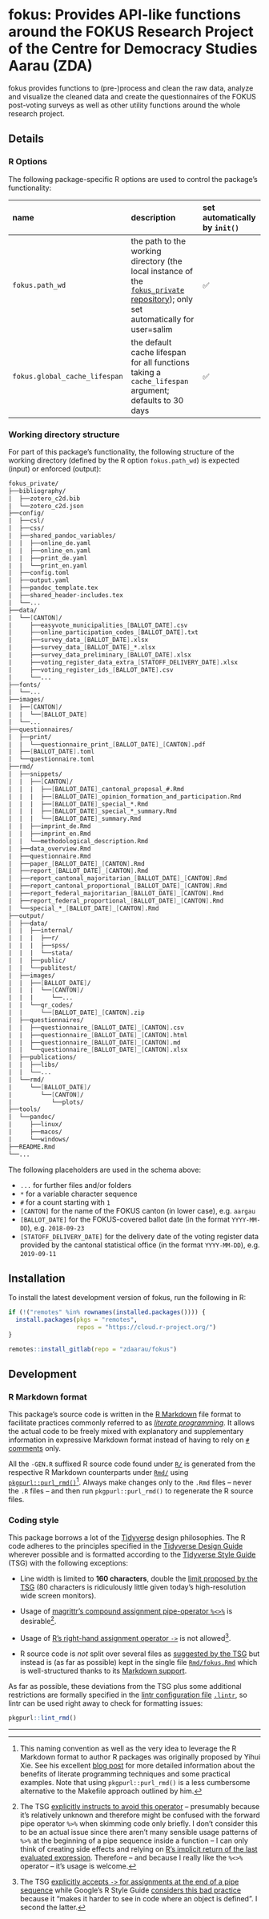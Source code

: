 # fokus: Provides API-like functions around the FOKUS Research Project of the Centre for Democracy Studies Aarau (ZDA)

fokus provides functions to (pre-)process and clean the raw data, analyze and visualize the cleaned data and create the questionnaires of the FOKUS post-voting surveys as well as other utility functions around the whole research project.

## Details

### R Options

The following package-specific R options are used to control the package’s functionality:

| **name**                      | **description**                                                                                                                                                             | **set automatically by `init()`** |
|:------------------------------|:----------------------------------------------------------------------------------------------------------------------------------------------------------------------------|:----------------------------------|
| `fokus.path_wd`               | the path to the working directory (the local instance of the [`fokus_private` repository](https://gitlab.com/c2d-zda/fokus_private)); only set automatically for user=salim | ✅                                 |
| `fokus.global_cache_lifespan` | the default cache lifespan for all functions taking a `cache_lifespan` argument; defaults to 30 days                                                                        | ✅                                 |

### Working directory structure

For part of this package’s functionality, the following structure of the working directory (defined by the R option `fokus.path_wd`) is expected (input) or enforced (output):

``` fs
fokus_private/
├──bibliography/
|  ├──zotero_c2d.bib
|  └──zotero_c2d.json
├──config/
|  ├──csl/
|  ├──css/
|  ├──shared_pandoc_variables/
|  |  ├──online_de.yaml
|  |  ├──online_en.yaml
|  |  ├──print_de.yaml
|  |  └──print_en.yaml
|  ├──config.toml
|  ├──output.yaml
|  ├──pandoc_template.tex
|  ├──shared_header-includes.tex
|  └──...
├──data/
|  └──[CANTON]/
|     ├──easyvote_municipalities_[BALLOT_DATE].csv
|     ├──online_participation_codes_[BALLOT_DATE].txt
|     ├──survey_data_[BALLOT_DATE].xlsx
|     ├──survey_data_[BALLOT_DATE]_*.xlsx
|     ├──survey_data_preliminary_[BALLOT_DATE].xlsx
|     ├──voting_register_data_extra_[STATOFF_DELIVERY_DATE].xlsx
|     ├──voting_register_ids_[BALLOT_DATE].csv
|     └──...
├──fonts/
|  └──...
├──images/
|  ├──[CANTON]/
|  |  └──[BALLOT_DATE]
|  └──...
├──questionnaires/
|  ├──print/
|  |  └──questionnaire_print_[BALLOT_DATE]_[CANTON].pdf
|  ├──[BALLOT_DATE].toml
|  └──questionnaire.toml
├──rmd/
|  ├──snippets/
|  |  ├──[CANTON]/
|  |  |  ├──[BALLOT_DATE]_cantonal_proposal_#.Rmd
|  |  |  ├──[BALLOT_DATE]_opinion_formation_and_participation.Rmd
|  |  |  ├──[BALLOT_DATE]_special_*.Rmd
|  |  |  ├──[BALLOT_DATE]_special_*_summary.Rmd
|  |  |  └──[BALLOT_DATE]_summary.Rmd
|  |  ├──imprint_de.Rmd
|  |  ├──imprint_en.Rmd
|  |  └──methodological_description.Rmd
|  ├──data_overview.Rmd
|  ├──questionnaire.Rmd
|  ├──paper_[BALLOT_DATE]_[CANTON].Rmd
|  ├──report_[BALLOT_DATE]_[CANTON].Rmd
|  ├──report_cantonal_majoritarian_[BALLOT_DATE]_[CANTON].Rmd
|  ├──report_cantonal_proportional_[BALLOT_DATE]_[CANTON].Rmd
|  ├──report_federal_majoritarian_[BALLOT_DATE]_[CANTON].Rmd
|  ├──report_federal_proportional_[BALLOT_DATE]_[CANTON].Rmd
|  └──special_*_[BALLOT_DATE]_[CANTON].Rmd
├──output/
|  ├──data/
|  |  ├──internal/
|  |  |  ├──r/
|  |  |  ├──spss/
|  |  |  └──stata/
|  |  ├──public/
|  |  └──publitest/
|  ├──images/
|  |  ├──[BALLOT_DATE]/
|  |  |  └──[CANTON]/
|  |  |     └──...
|  |  └──qr_codes/
|  |     └──[BALLOT_DATE]_[CANTON].zip
|  ├──questionnaires/
|  |  ├──questionnaire_[BALLOT_DATE]_[CANTON].csv
|  |  ├──questionnaire_[BALLOT_DATE]_[CANTON].html
|  |  ├──questionnaire_[BALLOT_DATE]_[CANTON].md
|  |  └──questionnaire_[BALLOT_DATE]_[CANTON].xlsx
|  ├──publications/
|  |  ├──libs/
|  |  └──...
|  └──rmd/
|     └──[BALLOT_DATE]/
|        └──[CANTON]/
|           └──plots/
├──tools/
|  └──pandoc/
|     ├──linux/
|     ├──macos/
|     └──windows/
├──README.Rmd
└──...
```

The following placeholders are used in the schema above:

-   `...` for further files and/or folders
-   `*` for a variable character sequence
-   `#` for a count starting with `1`
-   `[CANTON]` for the name of the FOKUS canton (in lower case), e.g. `aargau`
-   `[BALLOT_DATE]` for the FOKUS-covered ballot date (in the format `YYYY-MM-DD`), e.g. `2018-09-23`
-   `[STATOFF_DELIVERY_DATE]` for the delivery date of the voting register data provided by the cantonal statistical office (in the format `YYYY-MM-DD`), e.g. `2019-09-11`

## Installation

To install the latest development version of fokus, run the following in R:

``` r
if (!("remotes" %in% rownames(installed.packages()))) {
  install.packages(pkgs = "remotes",
                   repos = "https://cloud.r-project.org/")
}

remotes::install_gitlab(repo = "zdaarau/fokus")
```

## Development

### R Markdown format

This package’s source code is written in the [R Markdown](https://rmarkdown.rstudio.com/) file format to facilitate practices commonly referred to as [*literate programming*](https://en.wikipedia.org/wiki/Literate_programming). It allows the actual code to be freely mixed with explanatory and supplementary information in expressive Markdown format instead of having to rely on [`#` comments](https://cran.r-project.org/doc/manuals/r-release/R-lang.html#Comments) only.

All the `-GEN.R` suffixed R source code found under [`R/`](R/) is generated from the respective R Markdown counterparts under [`Rmd/`](Rmd/) using [`pkgpurl::purl_rmd()`](https://gitlab.com/salim_b/r/pkgs/pkgpurl/)[^1]. Always make changes only to the `.Rmd` files – never the `.R` files – and then run `pkgpurl::purl_rmd()` to regenerate the R source files.

### Coding style

This package borrows a lot of the [Tidyverse](https://www.tidyverse.org/) design philosophies. The R code adheres to the principles specified in the [Tidyverse Design Guide](https://principles.tidyverse.org/) wherever possible and is formatted according to the [Tidyverse Style Guide](https://style.tidyverse.org/) (TSG) with the following exceptions:

-   Line width is limited to **160 characters**, double the [limit proposed by the TSG](https://style.tidyverse.org/syntax.html#long-lines) (80 characters is ridiculously little given today’s high-resolution wide screen monitors).

-   Usage of [magrittr’s compound assignment pipe-operator `%<>%`](https://magrittr.tidyverse.org/reference/compound.html) is desirable[^2].

-   Usage of [R’s right-hand assignment operator `->`](https://rdrr.io/r/base/assignOps.html) is not allowed[^3].

-   R source code is *not* split over several files as [suggested by the TSG](https://style.tidyverse.org/package-files.html) but instead is (as far as possible) kept in the single file [`Rmd/fokus.Rmd`](Rmd/fokus.Rmd) which is well-structured thanks to its [Markdown support](#r-markdown-format).

As far as possible, these deviations from the TSG plus some additional restrictions are formally specified in the [lintr configuration file](https://github.com/jimhester/lintr#project-configuration) [`.lintr`](.lintr), so lintr can be used right away to check for formatting issues:

``` r
pkgpurl::lint_rmd()
```

---

[^1]: This naming convention as well as the very idea to leverage the R Markdown format to author R packages was originally proposed by Yihui Xie. See his excellent [blog post](https://yihui.name/rlp/) for more detailed information about the benefits of literate programming techniques and some practical examples. Note that using `pkgpurl::purl_rmd()` is a less cumbersome alternative to the Makefile approach outlined by him.

[^2]: The TSG [explicitly instructs to avoid this operator](https://style.tidyverse.org/pipes.html#assignment-2) – presumably because it’s relatively unknown and therefore might be confused with the forward pipe operator `%>%` when skimming code only briefly. I don’t consider this to be an actual issue since there aren’t many sensible usage patterns of `%>%` at the beginning of a pipe sequence inside a function – I can only think of creating side effects and relying on [R’s implicit return of the last evaluated expression](https://rdrr.io/r/base/function.html). Therefore – and because I really like the `%<>%` operator – it’s usage is welcome.

[^3]: The TSG [explicitly accepts `->` for assignments at the end of a pipe sequence](https://style.tidyverse.org/pipes.html#assignment-2) while Google’s R Style Guide [considers this bad practice](https://google.github.io/styleguide/Rguide.html#right-hand-assignment) because it “makes it harder to see in code where an object is defined”. I second the latter.
